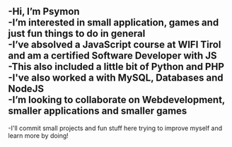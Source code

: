 -Hi, I’m Psymon  
-I’m interested in small application, games and just fun things to do in general  
-I’ve absolved a JavaScript course at WIFI Tirol and am a certified Software Developer with JS  
-This also included a little bit of Python and PHP  
-I've also worked a with MySQL, Databases and NodeJS  
-I’m looking to collaborate on Webdevelopment, smaller applications and smaller games  
---
-I'll commit small projects and fun stuff here trying to improve myself and learn more by doing!  

<!---
Psymon69/Psymon69 is a ✨ special ✨ repository because its `README.md` (this file) appears on your GitHub profile.
You can click the Preview link to take a look at your changes.
--->
